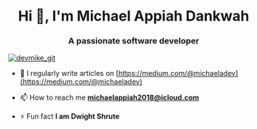 <h1 align="center">Hi 👋, I'm Michael Appiah Dankwah</h1>
<h3 align="center">A passionate software developer</h3>

<p align="left"> <a href="https://twitter.com/devmike_git" target="blank"><img src="https://img.shields.io/twitter/follow/devmike_git?logo=twitter&style=for-the-badge" alt="devmike_git" /></a> </p>


- 📝 I regularly write articles on [https://medium.com/@michaeladev](https://medium.com/@michaeladev)

- 📫 How to reach me **michaelappiah2018@icloud.com**

- ⚡ Fun fact **I am Dwight Shrute**

